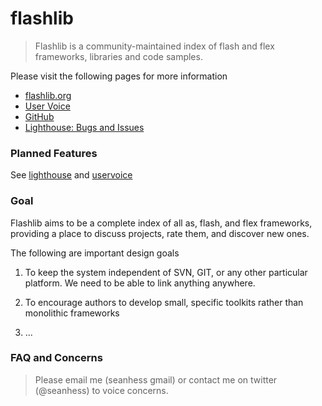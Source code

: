 [github]: http://github.com/seanhess/flashlib/ "FlashLib on GitHub"
[uservoice]: http://flashlib.uservoice.com/pages/26908-general "UserVoice for FlashLib"
[lighthouse]: http://seanhess.lighthouseapp.com/projects/35926-flashlib/milestones/current "Lighthouse: Issues and Bugs"
[flashlib]: http://flashlib.org "flashlib"


# flashlib

> Flashlib is a community-maintained index of flash and flex frameworks, libraries and code samples. 

Please visit the following pages for more information
* [flashlib.org][flashlib]
* [User Voice][uservoice]
* [GitHub][github]
* [Lighthouse: Bugs and Issues][lighthouse]




### Planned Features

See [lighthouse] and [uservoice]





### Goal

Flashlib aims to be a complete index of all as, flash, and flex frameworks, providing a place to discuss projects, rate them, and discover new ones. 

The following are important design goals

1. To keep the system independent of SVN, GIT, or any other particular platform. We need to be able to link anything anywhere. 

2. To encourage authors to develop small, specific toolkits rather than monolithic frameworks

3. ...


### FAQ and Concerns

> Please email me (seanhess gmail) or contact me on twitter (@seanhess) to voice concerns.  

